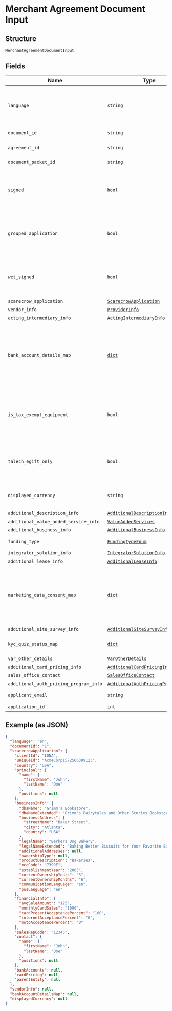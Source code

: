 
# Merchant Agreement Document Input

## Structure

`MerchantAgreementDocumentInput`

## Fields

| Name | Type | Tags | Description |
|  --- | --- | --- | --- |
| `language` | `string` | Required | Language of document to be generated,  ISO 639-1 standard applies |
| `document_id` | `string` | Required | Unique id of document |
| `agreement_id` | `string` | Optional | Merchant id (MID) |
| `document_packet_id` | `string` | Optional | Document packet id |
| `signed` | `bool` | Optional | Boolean flag indicating if document has been signed, true if  YES, false if NO |
| `grouped_application` | `bool` | Optional | Boolean flag indicating if document is of a group of applications, true if  YES, false if NO |
| `wet_signed` | `bool` | Optional | Boolean flag indicating if document is to be wet signed, true if  YES, false if NO |
| `scarecrow_application` | [`ScarecrowApplication`](../../doc/models/scarecrow-application.md) | Required | - |
| `vendor_info` | [`ProviderInfo`](../../doc/models/provider-info.md) | Required | - |
| `acting_intermediary_info` | [`ActingIntermediaryInfo`](../../doc/models/acting-intermediary-info.md) | Optional | - |
| `bank_account_details_map` | [`dict`](../../doc/models/bank-account-additional-info.md) | Required | Application's additional bank account informationThe valid keys are as follows: BILLING, DEPOSIT, LEASE, CHARGEBACK |
| `is_tax_exempt_equipment` | `bool` | Optional | Flag indicating if equipment is to be considered tax exempt, true if exempt YES, false if NOT exept |
| `talech_egift_only` | `bool` | Optional | Flag indicating if equipment is to Talech eGift, true if selected YES, false if NOT selected |
| `displayed_currency` | `string` | Required | Application's currency, ISO 4217 standard applies |
| `additional_description_info` | [`AdditionalDescriptionInfo`](../../doc/models/additional-description-info.md) | Optional | - |
| `additional_value_added_service_info` | [`ValueAddedServices`](../../doc/models/value-added-services.md) | Optional | - |
| `additional_business_info` | [`AdditionalBusinessInfo`](../../doc/models/additional-business-info.md) | Optional | - |
| `funding_type` | [`FundingTypeEnum`](../../doc/models/funding-type-enum.md) | Optional | Application's funding type |
| `integrator_solution_info` | [`IntegratorSolutionInfo`](../../doc/models/integrator-solution-info.md) | Optional | - |
| `additional_lease_info` | [`AdditionalLeaseInfo`](../../doc/models/additional-lease-info.md) | Optional | - |
| `marketing_data_consent_map` | `dict` | Optional | Application's consent form (POL).The valid keys are the numerical value of the marketing consent option (1, 2, 3, etc) |
| `additional_site_survey_info` | [`AdditionalSiteSurveyInfo`](../../doc/models/additional-site-survey-info.md) | Optional | - |
| `kyc_quiz_status_map` | [`dict`](../../doc/models/kyc-quiz-status-map-enum.md) | Optional | Status results of the KCY check |
| `var_other_details` | [`VarOtherDetails`](../../doc/models/var-other-details.md) | Optional | - |
| `additional_card_pricing_info` | [`AdditionalCardPricingInfo`](../../doc/models/additional-card-pricing-info.md) | Optional | - |
| `sales_office_contact` | [`SalesOfficeContact`](../../doc/models/sales-office-contact.md) | Optional | - |
| `additional_auth_pricing_program_info` | [`AdditionalAuthPricingProgramInfo`](../../doc/models/additional-auth-pricing-program-info.md) | Optional | - |
| `applicant_email` | `string` | Optional | Applicant's email address |
| `application_id` | `int` | Optional | Application id |

## Example (as JSON)

```json
{
  "language": "en",
  "documentId": "1",
  "scarecrowApplication": {
    "clientId": "IDNA",
    "uniqueId": "AcmeCorp1572566399123",
    "country": "USA",
    "principal": {
      "name": {
        "firstName": "John",
        "lastName": "Doe"
      },
      "positions": null
    },
    "businessInfo": {
      "dbaName": "Grimm's Bookstore",
      "dbaNameExtended": "Grimm's Fairytales and Other Stories Bookstore",
      "businessAddress": {
        "streetName": "Baker Street",
        "city": "Atlanta",
        "country": "USA"
      },
      "legalName": "Barkers Dog Bakery",
      "legalNameExtended": "Baking Better Biscuits for Your Favorite Barkers Dog Bakery LLC",
      "additionalAddresses": null,
      "ownershipType": null,
      "productDescription": "Bakeries",
      "mccCode": "7399E",
      "establishmentYear": "2005",
      "currentOwnershipYears": "3",
      "currentOwnershipMonths": "6",
      "communicationLanguage": "en",
      "posLanguage": "en"
    },
    "financialInfo": {
      "avgSaleAmount": "125",
      "monthlyCardSales": "1000",
      "cardPresentAcceptancePercent": "100",
      "internetAcceptancePercent": "0",
      "motoAcceptancePercent": "0"
    },
    "salesRepCode": "12345",
    "contact": {
      "name": {
        "firstName": "John",
        "lastName": "Doe"
      },
      "positions": null
    },
    "bankAccounts": null,
    "cardPricing": null,
    "parentEntity": null
  },
  "vendorInfo": null,
  "bankAccountDetailsMap": null,
  "displayedCurrency": null
}
```

